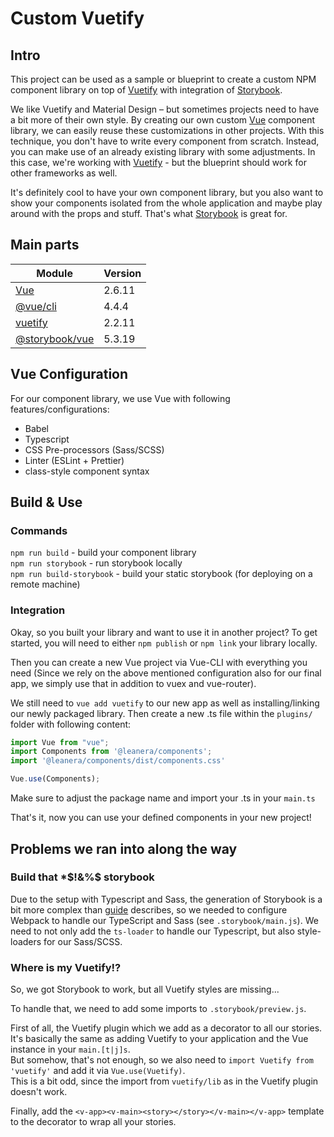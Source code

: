 # Custom Vuetify

## Intro

This project can be used as a sample or blueprint to create a custom NPM component library on top of [Vuetify](https://github.com/vuetifyjs/vuetify) with integration of [Storybook](https://github.com/storybookjs/storybook).

We like Vuetify and Material Design – but sometimes projects need to have a bit more of their own style. By creating our own custom [Vue](https://github.com/vuejs/vue) component library, we can easily reuse these customizations in other projects. With this technique, you don't have to write every component from scratch. Instead, you can make use of an already existing library with some adjustments. In this case, we're working with [Vuetify](https://github.com/vuetifyjs/vuetify) - but the blueprint should work for other frameworks as well.

It's definitely cool to have your own component library, but you also want to show your components isolated from the whole 
application and maybe play around with the props and stuff. That's what [Storybook](https://github.com/storybookjs/storybook) is great for.

## Main parts

| Module                                                        | Version    |
| ---                                                           | ---        |
| [Vue](https://github.com/vuejs/vue)                           | 2.6.11     |
| [@vue/cli](https://github.com/vuejs/vue-cli)                  | 4.4.4      |
| [vuetify](https://github.com/vuetifyjs/vuetify)               | 2.2.11     |
| [@storybook/vue](https://github.com/storybookjs/storybook)    | 5.3.19     |

## Vue Configuration

For our component library, we use Vue with following features/configurations:
* Babel
* Typescript
* CSS Pre-processors (Sass/SCSS)
* Linter (ESLint + Prettier)
* class-style component syntax

## Build & Use

### Commands 

`npm run build` - build your component library  
`npm run storybook` - run storybook locally  
`npm run build-storybook` - build your static storybook (for deploying on a remote machine)

### Integration

Okay, so you built your library and want to use it in another project? To get started, you will need to either `npm publish` or `npm link` your library locally.

Then you can create a new Vue project via Vue-CLI with everything you need (Since we rely on the above mentioned configuration also for our final app, we simply use that in addition to vuex and vue-router).

We still need to `vue add vuetify` to our new app as well as installing/linking our newly packaged library. Then create a new .ts file within the `plugins/` folder with following content:
```ts
import Vue from "vue";
import Components from '@leanera/components';
import '@leanera/components/dist/components.css'

Vue.use(Components);

```

Make sure to adjust the package name and import your .ts in your `main.ts`


That's it, now you can use your defined components in your new project!

 

## Problems we ran into along the way

### Build that *$!&%$ storybook

Due to the setup with Typescript and Sass, the generation of Storybook is a bit more complex than [guide](https://storybook.js.org/docs/guides/guide-vue/) describes, so we needed to configure Webpack to handle our TypeScript and Sass (see `.storybook/main.js`).
We need to not only add the `ts-loader` to handle our Typescript, but also style-loaders for our Sass/SCSS.

### Where is my Vuetify!?

So, we got Storybook to work, but all Vuetify styles are missing...  

To handle that, we need to add some imports to `.storybook/preview.js`.

First of all, the Vuetify plugin which we add as a decorator to all our stories. It's basically the same as
adding Vuetify to your application and the Vue instance in your `main.[t|j]s`.  
But somehow, that's not enough, so we also need to `import Vuetify from 'vuetify'` and add it via `Vue.use(Vuetify)`.  
This is a bit odd, since the import from `vuetify/lib` as in the Vuetify plugin doesn't work.

Finally, add the `<v-app><v-main><story></story></v-main></v-app>` template to the decorator to wrap all your stories.
